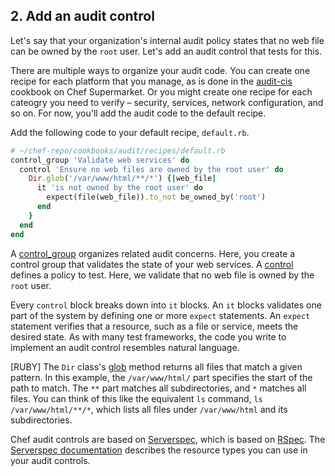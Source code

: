 ## 2. Add an audit control

Let's say that your organization's internal audit policy states that no web file can be owned by the `root` user. Let's add an audit control that tests for this.

There are multiple ways to organize your audit code. You can create one recipe for each platform that you manage, as is done in the [audit-cis](https://supermarket.chef.io/cookbooks/audit-cis) cookbook on Chef Supermarket. Or you might create one recipe for each cateogry you need to verify &ndash; security, services, network configuration, and so on. For now, you'll add the audit code to the default recipe.

Add the following code to your default recipe, <code class="file-path">default.rb</code>.

```ruby
# ~/chef-repo/cookbooks/audit/recipes/default.rb
control_group 'Validate web services' do
  control 'Ensure no web files are owned by the root user' do
    Dir.glob('/var/www/html/**/*') {|web_file|
      it 'is not owned by the root user' do
        expect(file(web_file)).to_not be_owned_by('root')
      end
    }
  end
end
```

A [control_group](https://docs.chef.io/dsl_recipe.html#control-group) organizes related audit concerns. Here, you create a control group that validates the state of your web services. A [control](https://docs.chef.io/dsl_recipe.html#control) defines a policy to test. Here, we validate that no web file is owned by the `root` user.

Every `control` block breaks down into `it` blocks. An `it` blocks validates one part of the system by defining one or more `expect` statements. An `expect` statement verifies that a resource, such as a file or service, meets the desired state. As with many test frameworks, the code you write to implement an audit control resembles natural language.

[RUBY] The `Dir` class's [glob](http://ruby-doc.org/core-2.2.0/Dir.html#method-c-glob) method returns all files that match a given pattern. In this example, the `/var/www/html/` part specifies the start of the path to match. The `**` part matches all subdirectories, and `*` matches all files. You can think of this like the equivalent `ls` command, `ls /var/www/html/**/*`, which lists all files under <code class="file-path">/var/www/html</code> and its subdirectories.

Chef audit controls are based on [Serverspec](http://serverspec.org), which is based on [RSpec](http://rspec.info). The [Serverspec documentation](http://serverspec.org/resource_types.html) describes the resource types you can use in your audit controls.
